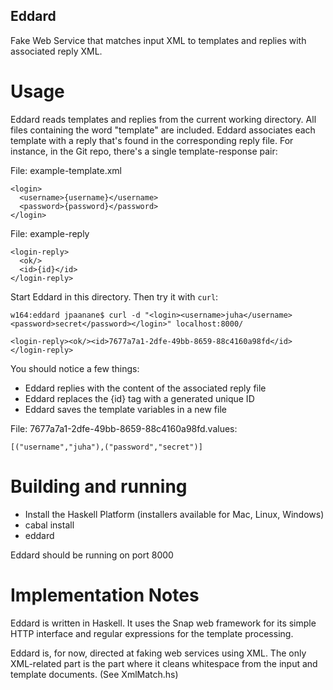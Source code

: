 Eddard
------

Fake Web Service that matches input XML to templates and replies with
associated reply XML.

Usage
=====

Eddard reads templates and replies from the current working directory.
All files containing the word "template" are included. Eddard associates
each template with a reply that's found in the corresponding reply file.
For instance, in the Git repo, there's a single template-response pair:

File: example-template.xml

~~~
<login>
  <username>{username}</username>
  <password>{password}</password>
</login>
~~~

File: example-reply

~~~
<login-reply>
  <ok/>
  <id>{id}</id>
</login-reply>
~~~

Start Eddard in this directory. Then try it with `curl`:

~~~
w164:eddard jpaanane$ curl -d "<login><username>juha</username><password>secret</password></login>" localhost:8000/

<login-reply><ok/><id>7677a7a1-2dfe-49bb-8659-88c4160a98fd</id></login-reply>
~~~

You should notice a few things:

- Eddard replies with the content of the associated reply file
- Eddard replaces the {id} tag with a generated unique ID
- Eddard saves the template variables in a new file

File: 7677a7a1-2dfe-49bb-8659-88c4160a98fd.values:

~~~
[("username","juha"),("password","secret")]
~~~

Building and running
====================

- Install the Haskell Platform (installers available for Mac, Linux,
  Windows)
- cabal install
- eddard

Eddard should be running on port 8000

Implementation Notes
====================

Eddard is written in Haskell. It uses the Snap web framework for its
simple HTTP interface and regular expressions for the template
processing.

Eddard is, for now, directed at faking web services using XML. The only
XML-related part is the part where it cleans whitespace from the input
and template documents. (See XmlMatch.hs)
